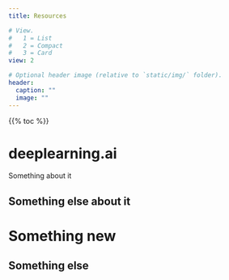 ```yaml
---
title: Resources 

# View.
#   1 = List
#   2 = Compact
#   3 = Card
view: 2

# Optional header image (relative to `static/img/` folder).
header:
  caption: ""
  image: ""
---
```


{{% toc %}}
# deeplearning.ai

Something about it

## Something else about it


# Something new

## Something else
